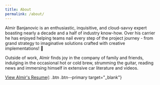 ```yaml
---
title: About
permalink: /about/
---
```


Almir Banjanovic is an enthusiastic, inquisitive, and cloud-savvy expert boasting nearly a decade and a half of industry know-how. Over his carrier he has enjoyed helping teams nail every step of the project journey - from grand strategy to imaginative solutions crafted with creative implementations! 🚀

Outside of work, Almir finds joy in the company of family and friends, indulging in the occasional hot or cold brew, strumming the guitar, reading news and immersing himself in extensive car literature and videos.

[View Almir's Resume](/assets/documents/Almir_Banjanovic_Resume_2024.pdf){: .btn .btn--primary target="_blank"}

